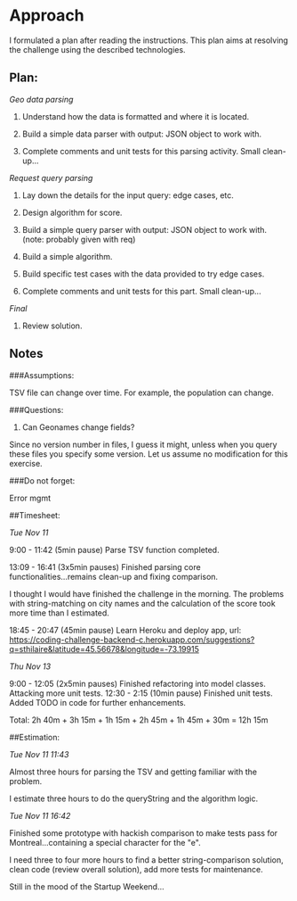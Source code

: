 # Approach

I formulated a plan after reading the instructions. This plan aims at
resolving the challenge using the described technologies.

## Plan:

*Geo data parsing*

1.   Understand how the data is formatted and where it is located.

2.   Build a simple data parser with output: JSON object to work with.

3.   Complete comments and unit tests for this parsing activity.
Small clean-up...


*Request query parsing*

1.  Lay down the details for the input query: edge cases, etc.

2.  Design algorithm for score.

3.  Build a simple query parser with output: JSON object to work with.
(note: probably given with req)

4.  Build a simple algorithm.

5.  Build specific test cases with the data provided to try edge cases.

6.  Complete comments and unit tests for this part. Small clean-up...


*Final*

1. Review solution.


## Notes

###Assumptions:

TSV file can change over time. For example, the population can change.

###Questions:

1. Can Geonames change fields?

Since no version number in files, I 
guess it might, unless when you query these files you specify some
version. Let us assume no modification for this exercise.

###Do not forget:

Error mgmt

##Timesheet:

*Tue Nov 11*

9:00 - 11:42 (5min pause) Parse TSV function completed.

13:09 - 16:41 (3x5min pauses) Finished parsing core 
functionalities...remains clean-up and fixing comparison.

I thought I would have finished the challenge in the morning. The
problems with string-matching on city names and the calculation of the
score took more time than I estimated.

18:45 - 20:47 (45min pause) Learn Heroku and deploy app, url: https://coding-challenge-backend-c.herokuapp.com/suggestions?q=sthilaire&latitude=45.56678&longitude=-73.19915

*Thu Nov 13*

9:00 - 12:05 (2x5min pauses) Finished refactoring into model classes. Attacking more unit tests.
12:30 - 2:15 (10min pause) Finished unit tests. Added TODO in code for further enhancements.

Total: 2h 40m + 3h 15m + 1h 15m + 2h 45m + 1h 45m + 30m = 12h 15m


##Estimation:

*Tue Nov 11 11:43*

Almost three hours for parsing the TSV and getting familiar with the
problem.

I estimate three hours to do the queryString and the algorithm logic.



*Tue Nov 11 16:42*

Finished some prototype with hackish comparison to make tests pass for
Montreal...containing a special character for the "e".

I need three to four more hours to find a better string-comparison 
solution, clean code (review overall solution), add more 
tests for maintenance.

Still in the mood of the Startup Weekend...


